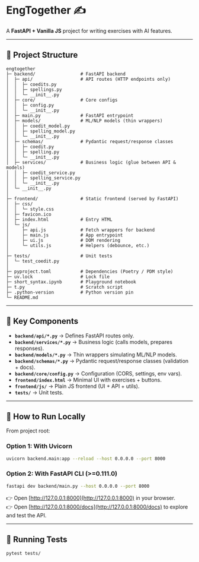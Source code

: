 # EngTogether ✍️

A **FastAPI + Vanilla JS** project for writing exercises with AI features.

---

## 📂 Project Structure

```
engtogether
├─ backend/                 # FastAPI backend
│  ├─ api/                  # API routes (HTTP endpoints only)
│  │  ├─ coedits.py
│  │  ├─ spellings.py
│  │  └─ __init__.py
│  ├─ core/                 # Core configs
│  │  ├─ config.py
│  │  └─ __init__.py
│  ├─ main.py               # FastAPI entrypoint
│  ├─ models/               # ML/NLP models (thin wrappers)
│  │  ├─ coedit_model.py
│  │  ├─ spelling_model.py
│  │  └─ __init__.py
│  ├─ schemas/              # Pydantic request/response classes
│  │  ├─ coedit.py
│  │  ├─ spelling.py
│  │  └─ __init__.py
│  ├─ services/             # Business logic (glue between API & models)
│  │  ├─ coedit_service.py
│  │  ├─ spelling_service.py
│  │  └─ __init__.py
│  └─ __init__.py
│
├─ frontend/                # Static frontend (served by FastAPI)
│  ├─ css/
│  │  └─ style.css
│  ├─ favicon.ico
│  ├─ index.html            # Entry HTML
│  └─ js/
│     ├─ api.js             # Fetch wrappers for backend
│     ├─ main.js            # App entrypoint
│     ├─ ui.js              # DOM rendering
│     └─ utils.js           # Helpers (debounce, etc.)
│
├─ tests/                   # Unit tests
│  └─ test_coedit.py
│
├─ pyproject.toml           # Dependencies (Poetry / PDM style)
├─ uv.lock                  # Lock file
├─ short_syntax.ipynb       # Playground notebook
├─ t.py                     # Scratch script
├─ .python-version          # Python version pin
└─ README.md
```

---

## 📝 Key Components

* **`backend/api/*.py`** → Defines FastAPI routes only.
* **`backend/services/*.py`** → Business logic (calls models, prepares responses).
* **`backend/models/*.py`** → Thin wrappers simulating ML/NLP models.
* **`backend/schemas/*.py`** → Pydantic request/response classes (validation + docs).
* **`backend/core/config.py`** → Configuration (CORS, settings, env vars).
* **`frontend/index.html`** → Minimal UI with exercises + buttons.
* **`frontend/js/`** → Plain JS frontend (UI + API + utils).
* **`tests/`** → Unit tests.

---

## 🚀 How to Run Locally

From project root:

### Option 1: With Uvicorn

```bash
uvicorn backend.main:app --reload --host 0.0.0.0 --port 8000
```

### Option 2: With FastAPI CLI (>=0.111.0)

```bash
fastapi dev backend/main.py --host 0.0.0.0 --port 8000
```

👉 Open [http://127.0.0.1:8000](http://127.0.0.1:8000) in your browser.  
👉 Open [http://127.0.0.1:8000/docs](http://127.0.0.1:8000/docs) to explore and test the API.

---

## 🧪 Running Tests

```bash
pytest tests/
```

